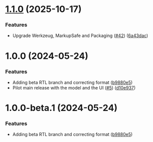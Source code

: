 # [1.1.0](https://github.com/ash0ne/flask-word2vec-segmenter/compare/v1.0.0...v1.1.0) (2025-10-17)


### Features

* Upgrade Werkzeug, MarkupSafe and Packaging ([#42](https://github.com/ash0ne/flask-word2vec-segmenter/issues/42)) ([6a43dac](https://github.com/ash0ne/flask-word2vec-segmenter/commit/6a43daccd05c9ef1084913c04a9804f7f7cf0c51))

# 1.0.0 (2024-05-24)


### Features

* Adding beta RTL branch and correcting format ([b9880e5](https://github.com/ash0ne/flask-word2vec-segmenter/commit/b9880e5730ec881cdf052e77c184a685e962ba6d))
* Pilot main release with the model and the UI ([#5](https://github.com/ash0ne/flask-word2vec-segmenter/issues/5)) ([d10e937](https://github.com/ash0ne/flask-word2vec-segmenter/commit/d10e937fa833044b38f9c53502308923917f2e97))

# 1.0.0-beta.1 (2024-05-24)


### Features

* Adding beta RTL branch and correcting format ([b9880e5](https://github.com/ash0ne/flask-word2vec-segmenter/commit/b9880e5730ec881cdf052e77c184a685e962ba6d))
